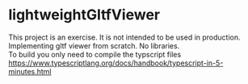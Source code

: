 # lightweightGltfViewer
This project is an exercise. It is not intended to be used in production.  
Implementing gltf viewer from scratch. No libraries.  
To build you only need to compile the typscript files https://www.typescriptlang.org/docs/handbook/typescript-in-5-minutes.html
